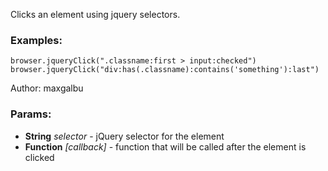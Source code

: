

<!-- Start es6/commands/jqueryClick.js -->

Clicks an element using jquery selectors.
### Examples:

    browser.jqueryClick(".classname:first > input:checked")
    browser.jqueryClick("div:has(.classname):contains('something'):last")

Author: maxgalbu

### Params:

* **String** *selector* - jQuery selector for the element
* **Function** *[callback]* - function that will be called after the element is clicked

<!-- End es6/commands/jqueryClick.js -->

